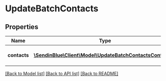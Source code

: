 # UpdateBatchContacts

## Properties
Name | Type | Description | Notes
------------ | ------------- | ------------- | -------------
**contacts** | [**\SendinBlue\Client\Model\UpdateBatchContactsContacts[]**](UpdateBatchContactsContacts.md) | List of contacts to be updated | [optional] 

[[Back to Model list]](../../README.md#documentation-for-models) [[Back to API list]](../../README.md#documentation-for-api-endpoints) [[Back to README]](../../README.md)


